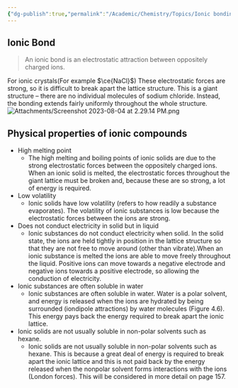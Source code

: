 ```yaml
---
{"dg-publish":true,"permalink":"/Academic/Chemistry/Topics/Ionic bonding and structure/"}
---
```


## Ionic Bond
>An ionic bond is an electrostatic attraction between oppositely charged ions.

For ionic crystals(For example $\ce{NaCl}$) These electrostatic forces are strong, so it is difficult to break apart the lattice structure. This is a giant structure – there are no individual molecules of sodium chloride. Instead, the bonding extends fairly uniformly throughout the whole structure.
![Attachments/Screenshot 2023-08-04 at 2.29.14 PM.png](/img/user/Attachments/Screenshot%202023-08-04%20at%202.29.14%20PM.png)
## Physical properties of ionic compounds
- High melting point
	- The high melting and boiling points of ionic solids are due to the strong electrostatic forces between the oppositely charged ions. When an ionic solid is melted, the electrostatic forces throughout the giant lattice must be broken and, because these are so strong, a lot of energy is required.
- Low volatility
	- Ionic solids have low volatility (refers to how readily a substance evaporates). The volatility of ionic substances is low because the electrostatic forces between the ions are strong.
- Does not conduct electricity in solid but in liquid
	- Ionic substances do not conduct electricity when solid. In the solid state, the ions are held tightly in position in the lattice structure so that they are not free to move around (other than vibrate).When an ionic substance is melted the ions are able to move freely throughout the liquid. Positive ions can move towards a negative electrode and negative ions towards a positive electrode, so allowing the conduction of electricity.
- Ionic substances are often soluble in water
	- Ionic substances are often soluble in water. Water is a polar solvent, and energy is released when the ions are hydrated by being surrounded (iondipole attractions) by water molecules (Figure 4.6). This energy pays back the energy required to break apart the ionic lattice.
- Ionic solids are not usually soluble in non-polar solvents such as hexane.
	- Ionic solids are not usually soluble in non-polar solvents such as hexane. This is because a great deal of energy is required to break apart the ionic lattice and this is not paid back by the energy released when the nonpolar solvent forms interactions with the ions (London forces). This will be considered in more detail on page 157.




